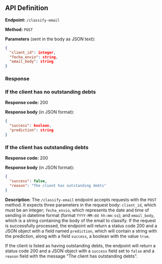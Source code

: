 ## API Definition

**Endpoint:** `/classify-email` 

**Method:** `POST` 

**Parameters** (sent in the body as JSON text): 

``` json
{ 
  "client_id": integer, 
  "fecha_envio": string, 
  "email_body": string 
} 
```

### Response

### If the client has no outstanding debts

**Response code:** 200 

**Response body** (in JSON format): 

``` json
{ 
  "success": boolean,
  "prediction": string 
} 
```

### If the client has outstanding debts

**Response code:** 200

**Response body** (in JSON format): 

``` json
{ 
  "success": false,
  "reason": "The client has outstanding debts"
} 
```

**Description**: The `/classify-email` endpoint accepts requests with the `POST` method. 
It expects three parameters in the request body: 
`client_id`, which must be an integer; `fecha_envio`, which represents the date and time of sending in datetime format 
(format `YYYY-MM-dd hh:mm:ss`); and `email_body`, which is a string containing the body of the email 
to classify. If the request is successfully processed, the endpoint will return a status code 200 and a JSON object 
with a field named `prediction`, which will contain a string with the prediction, along with a field
`success`, a boolean with the value `true`.

If the client is listed as having outstanding debts, the endpoint will return a status code 200 and a JSON object
with a `success` field set to `false` and a `reason` field with the message "The client has outstanding debts".
